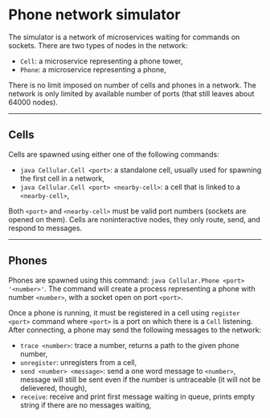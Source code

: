 # Phone network simulator

The simulator is a network of microservices waiting for commands on sockets.
There are two types of nodes in the network:

- `Cell`: a microservice representing a phone tower,
- `Phone`: a microservice representing a phone,

There is no limit imposed on number of cells and phones in a network.
The network is only limited by available number of ports (that still leaves
about 64000 nodes).

----

## Cells

Cells are spawned using either one of the following commands:

- `java Cellular.Cell <port>`: a standalone cell, usually used for spawning the first cell
  in a network,
- `java Cellular.Cell <port> <nearby-cell>`: a cell that is linked to a `<nearby-cell>`,

Both `<port>` and `<nearby-cell>` must be valid port numbers (sockets are opened on them).
Cells are noninteractive nodes, they only route, send, and respond to messages.

----

## Phones

Phones are spawned using this command: `java Cellular.Phone <port> '<number>'`.
The command will create a process representing a phone with number `<number>`, with a
socket open on port `<port>`.

Once a phone is running, it must be registered in a cell using `register <port>` command
where `<port>` is a port on which there is a `Cell` listening.
After connecting, a phone may send the following messages to the network:

- `trace <number>`: trace a number, returns a path to the given phone number,
- `unregister`: unregisters from a cell,
- `send <number> <message>`: send a one word message to `<number>`, message will still be
  sent even if the number is untraceable (it will not be delievered, though),
- `receive`: receive and print first message waiting in queue, prints empty string if there
  are no messages waiting,

